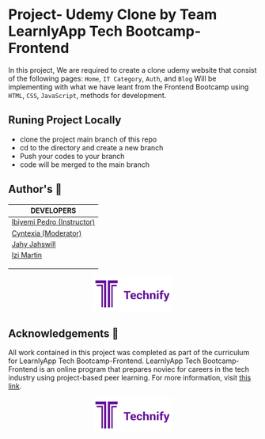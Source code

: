 # Project- Udemy Clone by Team LearnlyApp Tech Bootcamp-Frontend

In this project, We are required to create a clone udemy website that consist of the following pages:
`Home`, `IT Category`, `Auth`, and `Blog`
Will be implementing with what we have leant from the Frontend Bootcamp using `HTML`, `CSS`, `JavaScript`, methods for development.


## Runing Project Locally

 - clone the project main branch of this repo
 - cd to the directory and create a new branch
 - Push your codes to your branch
 - code will be merged to the main branch


## Author's :page_with_curl:
| DEVELOPERS  |
-------------------------------------------------------------------------------------------------------- |
| <a href="#" target="_blank">Ibiyemi Pedro (Instructor)</a>
| <a href="#" target="_blank">Cyntexia (Moderator)</a>
| <a href="https://github.com/JhayJahswiil" target="_blank">Jahy Jahswill</a>
| <a href="https://www.github.com/Izimartin/" target="_blank">Izi Martin</a>
| <a href="#" target="_blank"></a>
| <a href="#" target="_blank"></a>
| <a href="#" target="_blank"></a>

<p align="center">
<img src="https://github.com/JhayJahswiil/udemy-clone-repo/blob/main/Technify_Logo.png"
       alt="Logo"
  >
</p>

## Acknowledgements :pray:

All work contained in this project was completed as part of the curriculum for
LearnlyApp Tech Bootcamp-Frontend. LearnlyApp Tech Bootcamp-Frontend is an online program that prepares noviec for careers in the tech industry
using project-based peer learning. For more information, visit
[this link](https://technifyincubator.com/).

<p align="center">
  <img src="https://github.com/JhayJahswiil/udemy-clone-repo/blob/main/Technify_Logo.png"
       alt="LearnlyApp Logo"
  >
</p>